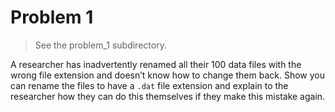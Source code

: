 # Problem 1

> See the problem_1 subdirectory.

A researcher has inadvertently renamed all their 100 data files with the wrong file extension and doesn’t know how to change them back. Show you can rename the files to have a `.dat` file extension and explain to the researcher how they can do this themselves if they make this mistake again.
